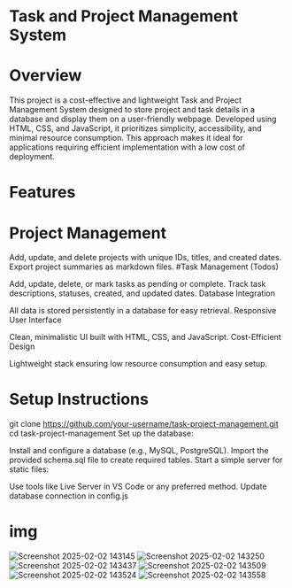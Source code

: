 # Task and Project Management System


 # Overview
 
This project is a cost-effective and lightweight Task and Project Management System designed to store project and task details in a database and display them on a user-friendly webpage. Developed using HTML, CSS, and JavaScript, it prioritizes simplicity, accessibility, and minimal resource consumption. This approach makes it ideal for applications requiring efficient implementation with a low cost of deployment.

# Features
# Project Management

Add, update, and delete projects with unique IDs, titles, and created dates.
Export project summaries as markdown files.
#Task Management (Todos)

Add, update, delete, or mark tasks as pending or complete.
Track task descriptions, statuses, created, and updated dates.
Database Integration

All data is stored persistently in a database for easy retrieval.
Responsive User Interface

Clean, minimalistic UI built with HTML, CSS, and JavaScript.
Cost-Efficient Design

Lightweight stack ensuring low resource consumption and easy setup.

 # Setup Instructions


git clone https://github.com/your-username/task-project-management.git
cd task-project-management
Set up the database:

Install and configure a database (e.g., MySQL, PostgreSQL).
Import the provided schema.sql file to create required tables.
Start a simple server for static files:

Use tools like Live Server in VS Code or any preferred method.
Update database connection in config.js 

# img

![Screenshot 2025-02-02 143145](https://github.com/user-attachments/assets/06c0497c-ab9f-42a2-98f9-e8b417c79d05)
![Screenshot 2025-02-02 143250](https://github.com/user-attachments/assets/a876a5c7-53b2-4306-b0d4-089b90138384)
![Screenshot 2025-02-02 143437](https://github.com/user-attachments/assets/38672b6f-3745-45df-9701-57f3b2476a48)
![Screenshot 2025-02-02 143509](https://github.com/user-attachments/assets/f20757e1-2648-4404-967e-c1c9904d2b16)
![Screenshot 2025-02-02 143524](https://github.com/user-attachments/assets/397329e2-c4ce-401a-bd63-dfc929c0f0c9)
![Screenshot 2025-02-02 143558](https://github.com/user-attachments/assets/b2e09229-05ba-41ef-8bac-2cff5a564a5f)






